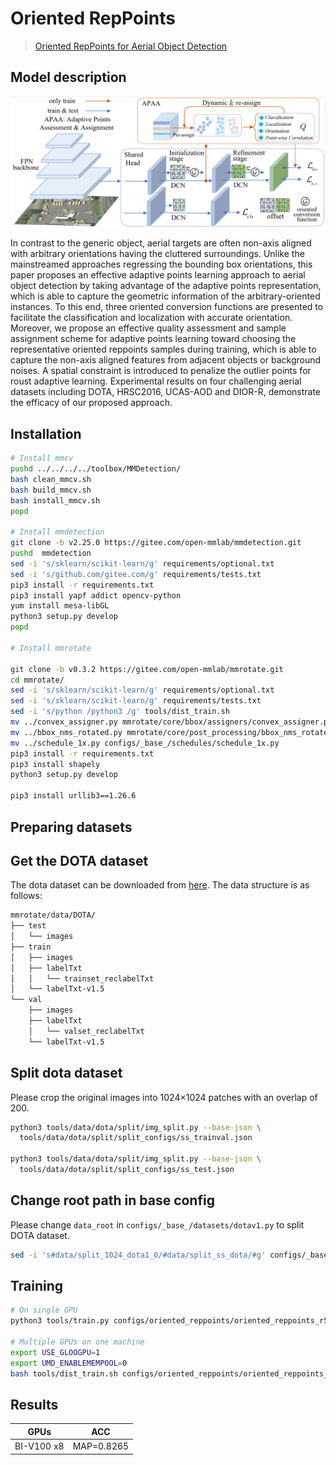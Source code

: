 # Oriented RepPoints

> [Oriented RepPoints for Aerial Object Detection](https://openaccess.thecvf.com/content/CVPR2022/papers/Li_Oriented_RepPoints_for_Aerial_Object_Detection_CVPR_2022_paper.pdf)

<!-- [ALGORITHM] -->

## Model description

<div align=center>
<img src="https://raw.githubusercontent.com/zytx121/image-host/main/imgs/oriented_reppoints.png" width="800"/>
</div>

In contrast to the generic object, aerial targets are often non-axis aligned with arbitrary orientations having
the cluttered surroundings. Unlike the mainstreamed approaches regressing the bounding box orientations, this paper
proposes an effective adaptive points learning approach to aerial object detection by taking advantage of the adaptive
points representation, which is able to capture the geometric information of the arbitrary-oriented instances.
To this end, three oriented conversion functions are presented to facilitate the classification and localization
with accurate orientation. Moreover, we propose an effective quality assessment and sample assignment scheme for
adaptive points learning toward choosing the representative oriented reppoints samples during training, which is
able to capture the non-axis aligned features from adjacent objects or background noises. A spatial constraint is
introduced to penalize the outlier points for roust adaptive learning. Experimental results on four challenging
aerial datasets including DOTA, HRSC2016, UCAS-AOD and DIOR-R, demonstrate the efficacy of our proposed approach.

## Installation

```bash
# Install mmcv
pushd ../../../../toolbox/MMDetection/
bash clean_mmcv.sh
bash build_mmcv.sh
bash install_mmcv.sh
popd

# Install mmdetection
git clone -b v2.25.0 https://gitee.com/open-mmlab/mmdetection.git
pushd  mmdetection
sed -i 's/sklearn/scikit-learn/g' requirements/optional.txt
sed -i 's/github.com/gitee.com/g' requirements/tests.txt
pip3 install -r requirements.txt
pip3 install yapf addict opencv-python
yum install mesa-libGL
python3 setup.py develop
popd

# Install mmrotate

git clone -b v0.3.2 https://gitee.com/open-mmlab/mmrotate.git
cd mmrotate/
sed -i 's/sklearn/scikit-learn/g' requirements/optional.txt
sed -i 's/sklearn/scikit-learn/g' requirements/tests.txt
sed -i 's/python /python3 /g' tools/dist_train.sh
mv ../convex_assigner.py mmrotate/core/bbox/assigners/convex_assigner.py
mv ../bbox_nms_rotated.py mmrotate/core/post_processing/bbox_nms_rotated.py
mv ../schedule_1x.py configs/_base_/schedules/schedule_1x.py
pip3 install -r requirements.txt
pip3 install shapely
python3 setup.py develop

pip3 install urllib3==1.26.6
```

## Preparing datasets

## Get the DOTA dataset

The dota dataset can be downloaded from [here](https://captain-whu.github.io/DOTA/dataset.html).
The data structure is as follows:

```bash
mmrotate/data/DOTA/
├── test
│   └── images
├── train
│   ├── images
│   ├── labelTxt
│   │   └── trainset_reclabelTxt
│   └── labelTxt-v1.5
└── val
    ├── images
    ├── labelTxt
    │   └── valset_reclabelTxt
    └── labelTxt-v1.5
```

## Split dota dataset

Please crop the original images into 1024×1024 patches with an overlap of 200.

```bash
python3 tools/data/dota/split/img_split.py --base-json \
  tools/data/dota/split/split_configs/ss_trainval.json

python3 tools/data/dota/split/img_split.py --base-json \
  tools/data/dota/split/split_configs/ss_test.json
```

## Change root path in base config

Please change `data_root` in `configs/_base_/datasets/dotav1.py` to split DOTA dataset.

```bash
sed -i 's#data/split_1024_dota1_0/#data/split_ss_dota/#g' configs/_base_/datasets/dotav1.py
```


##  Training


```bash
# On single GPU
python3 tools/train.py configs/oriented_reppoints/oriented_reppoints_r50_fpn_1x_dota_le135.py 

# Multiple GPUs on one machine
export USE_GLOOGPU=1
export UMD_ENABLEMEMPOOL=0 
bash tools/dist_train.sh configs/oriented_reppoints/oriented_reppoints_r50_fpn_1x_dota_le135.py 8
```

## Results

|     GPUs     | ACC | 
|----------| ----------- |
| BI-V100 x8 | MAP=0.8265 |

